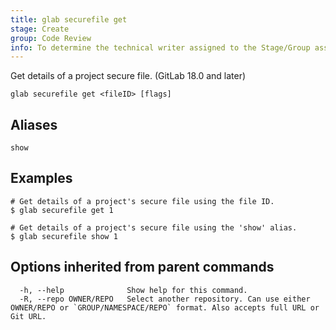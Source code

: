 ```yaml
---
title: glab securefile get
stage: Create
group: Code Review
info: To determine the technical writer assigned to the Stage/Group associated with this page, see https://about.gitlab.com/handbook/product/ux/technical-writing/#assignments
---
```


<!--
This documentation is auto generated by a script.
Please do not edit this file directly. Run `make gen-docs` instead.
-->

Get details of a project secure file. (GitLab 18.0 and later)

```plaintext
glab securefile get <fileID> [flags]
```

## Aliases

```plaintext
show
```

## Examples

```console
# Get details of a project's secure file using the file ID.
$ glab securefile get 1

# Get details of a project's secure file using the 'show' alias.
$ glab securefile show 1

```

## Options inherited from parent commands

```plaintext
  -h, --help              Show help for this command.
  -R, --repo OWNER/REPO   Select another repository. Can use either OWNER/REPO or `GROUP/NAMESPACE/REPO` format. Also accepts full URL or Git URL.
```
